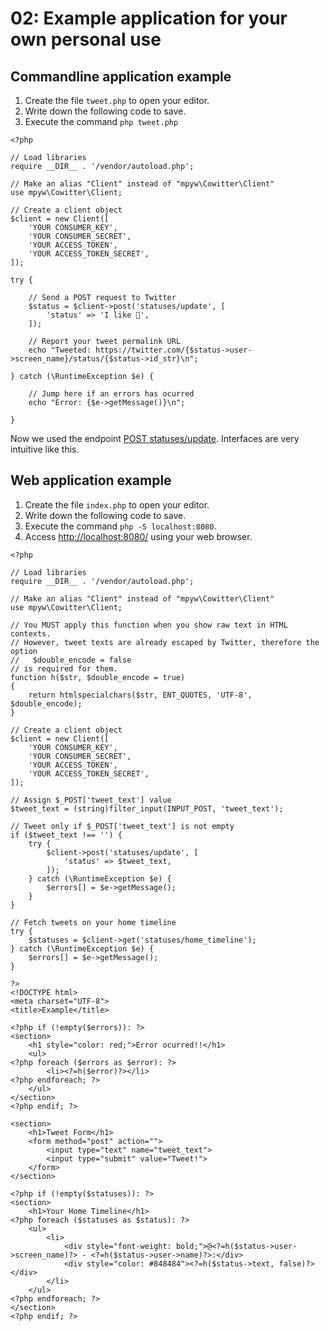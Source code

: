 # 02: Example application for your own personal use

## Commandline application example

1. Create the file `tweet.php` to open your editor.
2. Write down the following code to save.
3. Execute the command `php tweet.php`

```html+php
<?php

// Load libraries
require __DIR__ . '/vendor/autoload.php';

// Make an alias "Client" instead of "mpyw\Cowitter\Client"
use mpyw\Cowitter\Client;

// Create a client object
$client = new Client([
    'YOUR CONSUMER_KEY',
    'YOUR CONSUMER_SECRET',
    'YOUR ACCESS_TOKEN',
    'YOUR ACCESS_TOKEN_SECRET',
]);

try {

    // Send a POST request to Twitter
    $status = $client->post('statuses/update', [
        'status' => 'I like 🍣',
    ]);

    // Report your tweet permalink URL
    echo "Tweeted: https://twitter.com/{$status->user->screen_name}/status/{$status->id_str}\n";

} catch (\RuntimeException $e) {

    // Jump here if an errors has ocurred
    echo "Error: {$e->getMessage()}\n";

}
```

Now we used the endpoint [POST statuses/update](https://dev.twitter.com/rest/reference/post/statuses/update).
Interfaces are very intuitive like this.

## Web application example

1. Create the file `index.php` to open your editor.
2. Write down the following code to save.
3. Execute the command `php -S localhost:8080`.
4. Access [http://localhost:8080/](http://localhost:8080/) using your web browser.

```html+php
<?php

// Load libraries
require __DIR__ . '/vendor/autoload.php';

// Make an alias "Client" instead of "mpyw\Cowitter\Client"
use mpyw\Cowitter\Client;

// You MUST apply this function when you show raw text in HTML contexts.
// However, tweet texts are already escaped by Twitter, therefore the option
//   $double_encode = false
// is required for them.
function h($str, $double_encode = true)
{
    return htmlspecialchars($str, ENT_QUOTES, 'UTF-8', $double_encode);
}

// Create a client object
$client = new Client([
    'YOUR CONSUMER_KEY',
    'YOUR CONSUMER_SECRET',
    'YOUR ACCESS_TOKEN',
    'YOUR ACCESS_TOKEN_SECRET',
]);

// Assign $_POST['tweet_text'] value
$tweet_text = (string)filter_input(INPUT_POST, 'tweet_text');

// Tweet only if $_POST['tweet_text'] is not empty
if ($tweet_text !== '') {
    try {
        $client->post('statuses/update', [
            'status' => $tweet_text,
        ]);
    } catch (\RuntimeException $e) {
        $errors[] = $e->getMessage();
    }
}

// Fetch tweets on your home timeline
try {
    $statuses = $client->get('statuses/home_timeline');
} catch (\RuntimeException $e) {
    $errors[] = $e->getMessage();
}

?>
<!DOCTYPE html>
<meta charset="UTF-8">
<title>Example</title>

<?php if (!empty($errors)): ?>
<section>
    <h1 style="color: red;">Error ocurred!!</h1>
    <ul>
<?php foreach ($errors as $error): ?>
        <li><?=h($error)?></li>
<?php endforeach; ?>
    </ul>
</section>
<?php endif; ?>

<section>
    <h1>Tweet Form</h1>
    <form method="post" action="">
        <input type="text" name="tweet_text">
        <input type="submit" value="Tweet!">
    </form>
</section>

<?php if (!empty($statuses)): ?>
<section>
    <h1>Your Home Timeline</h1>
<?php foreach ($statuses as $status): ?>
    <ul>
        <li>
            <div style="font-weight: bold;">@<?=h($status->user->screen_name)?> - <?=h($status->user->name)?>:</div>
            <div style="color: #848484"><?=h($status->text, false)?></div>
        </li>
    </ul>
<?php endforeach; ?>
</section>
<?php endif; ?>
```
